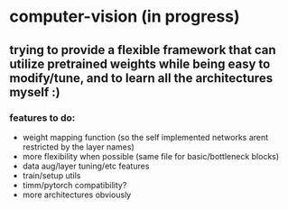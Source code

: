 # computer-vision (in progress)

## trying to provide a flexible framework that can utilize pretrained weights while being easy to modify/tune, and to learn all the architectures myself :)


### features to do:
* weight mapping function (so the self implemented networks arent restricted by the layer names)
* more flexibility when possible (same file for basic/bottleneck blocks)
* data aug/layer tuning/etc features
* train/setup utils
* timm/pytorch compatibility? 
* more architectures obviously